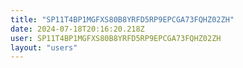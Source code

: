 ```yaml
---
title: "SP11T4BP1MGFXS80B8YRFD5RP9EPCGA73FQHZ02ZH"
date: 2024-07-18T20:16:20.218Z
user: SP11T4BP1MGFXS80B8YRFD5RP9EPCGA73FQHZ02ZH
layout: "users"
---
```

    